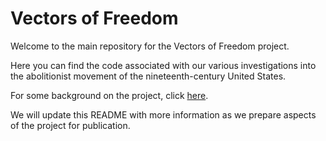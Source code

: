 # Vectors of Freedom
Welcome to the main repository for the Vectors of Freedom project. 

Here you can find the code associated with our various investigations into the abolitionist movement of the nineteenth-century United States.

For some background on the project, click [here](https://dhlab.lmc.gatech.edu/tome/vectors-of-freedom/). 

We will update this README with more information as we prepare aspects of the project for publication. 
